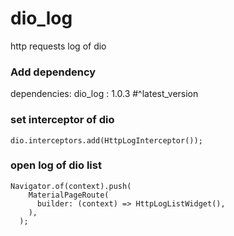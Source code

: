 
# dio_log

http requests log of dio

### Add dependency
dependencies:
  dio_log : 1.0.3 #^latest_version
### set interceptor of dio
```
dio.interceptors.add(HttpLogInterceptor());
```
### open log of dio list
``` 
Navigator.of(context).push(
    MaterialPageRoute(
      builder: (context) => HttpLogListWidget(),
    ),
  );
```